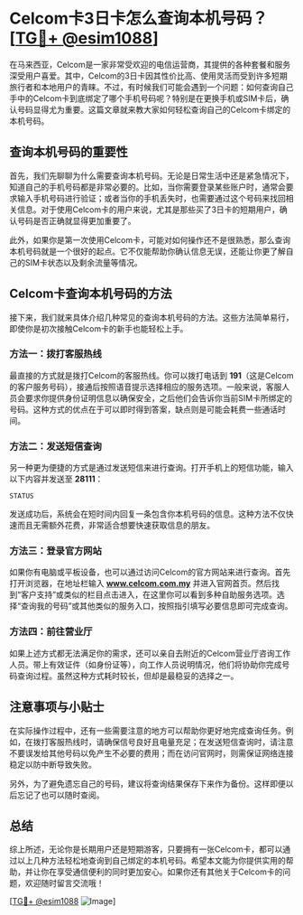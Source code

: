 # Celcom卡3日卡怎么查询本机号码？[[TG💪+ @esim1088](https://t.me/s/esim1088)]

在马来西亚，Celcom是一家非常受欢迎的电信运营商，其提供的各种套餐和服务深受用户喜爱。其中，Celcom的3日卡因其性价比高、使用灵活而受到许多短期旅行者和本地用户的青睐。不过，有时候我们可能会遇到一个问题：如何查询自己手中的Celcom卡到底绑定了哪个手机号码呢？特别是在更换手机或SIM卡后，确认号码显得尤为重要。这篇文章就来教大家如何轻松查询自己的Celcom卡绑定的本机号码。

## 查询本机号码的重要性

首先，我们先聊聊为什么需要查询本机号码。无论是日常生活中还是紧急情况下，知道自己的手机号码都是非常必要的。比如，当你需要登录某些账户时，通常会要求输入手机号码进行验证；或者当你的手机丢失时，也需要通过这个号码来找回相关信息。对于使用Celcom卡的用户来说，尤其是那些买了3日卡的短期用户，确认号码是否正确就显得更加重要了。

此外，如果你是第一次使用Celcom卡，可能对如何操作还不是很熟悉，那么查询本机号码就是一个很好的起点。它不仅能帮助你确认信息无误，还能让你更了解自己的SIM卡状态以及剩余流量等情况。

## Celcom卡查询本机号码的方法

接下来，我们就来具体介绍几种常见的查询本机号码的方法。这些方法简单易行，即使你是初次接触Celcom卡的新手也能轻松上手。

### 方法一：拨打客服热线

最直接的方式就是拨打Celcom的客服热线。你可以拨打电话到 **191**（这是Celcom的客户服务号码），接通后按照语音提示选择相应的服务选项。一般来说，客服人员会要求你提供身份证明信息以确保安全，之后他们会告诉你当前SIM卡所绑定的号码。这种方式的优点在于可以即时得到答案，缺点则是可能会耗费一些通话时间。

### 方法二：发送短信查询

另一种更为便捷的方式是通过发送短信来进行查询。打开手机上的短信功能，输入以下内容并发送至 **28111**：

```
STATUS
```

发送成功后，系统会在短时间内回复一条包含你本机号码的信息。这种方法不仅快速而且无需额外花费，非常适合想要快速获取信息的朋友。

### 方法三：登录官方网站

如果你有电脑或平板设备，也可以通过访问Celcom的官方网站来进行查询。首先打开浏览器，在地址栏输入 **www.celcom.com.my** 并进入官网首页。然后找到“客户支持”或类似的栏目点击进入，在这里你可以看到多种自助服务选项。选择“查询我的号码”或其他类似的服务入口，按照指引填写必要信息即可完成查询。

### 方法四：前往营业厅

如果上述方式都无法满足你的需求，还可以亲自去附近的Celcom营业厅咨询工作人员。带上有效证件（如身份证等），向工作人员说明情况，他们将协助你完成号码查询过程。虽然这种方式耗时较长，但却是最稳妥的选择之一。

## 注意事项与小贴士

在实际操作过程中，还有一些需要注意的地方可以帮助你更好地完成查询任务。例如，在拨打客服热线时，请确保信号良好且电量充足；在发送短信查询时，请注意不要误发给其他号码以免产生不必要的费用；而在访问官网时，则需保证网络连接稳定以防中断导致失败。

另外，为了避免遗忘自己的号码，建议将查询结果保存下来作为备份。这样即便以后忘记了也可以随时查阅。

## 总结

综上所述，无论你是长期用户还是短期游客，只要拥有一张Celcom卡，都可以通过以上几种方法轻松地查询到自己绑定的本机号码。希望本文能为你提供实用的帮助，并让你在享受通信便利的同时更加安心。如果你还有其他关于Celcom卡的问题，欢迎随时留言交流哦！

[[TG💪+ @esim1088](https://t.me/s/esim1088) ![Image](https://i.postimg.cc/4NQfJmqS/Snipaste-2025-05-13-00-14-12.png)]